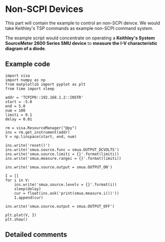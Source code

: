 # Non-SCPI Devices

This part will contain the example to control an non-SCPI deivce. We would take
Keithley's TSP commands as example non-SCPI command system.

The example script would concentrate on operating a **Keithley's System
SourceMeter 2600 Series SMU device** to **measure the I-V characteristic diagram of
a diode**.

## Example code

```(python)
import visa
import numpy as np
from matplotlib import pyplot as plt
from time import sleep

addr = 'TCPIP0::192.168.1.2::INSTR'
start = -5.0
end = 5.0
num = 100
limiti = 0.1
delay = 0.01

rm = visa.ResourceManager("@py")
ins = rm.get_instrument(addr)
V = np.linspace(start, end, num)

ins.write('reset()')
ins.write('smua.source.func = smua.OUTPUT_DCVOLTS')
ins.write('smua.source.limiti = {}'.format(limiti))
ins.write('smua.measure.rangei = {}'.format(limiti))

ins.write('smua.source.output = smua.OUTPUT_ON')

I = []
for i in V:
    ins.write('smua.source.levelv = {}'.format(i))
    sleep(delay)
    cur = float(ins.ask('print(smua.measure.i())'))
    I.append(cur)

ins.write('smua.source.output = smua.OUTPUT_OFF')

plt.plot(V, I)
plt.show()
```

## Detailed comments

